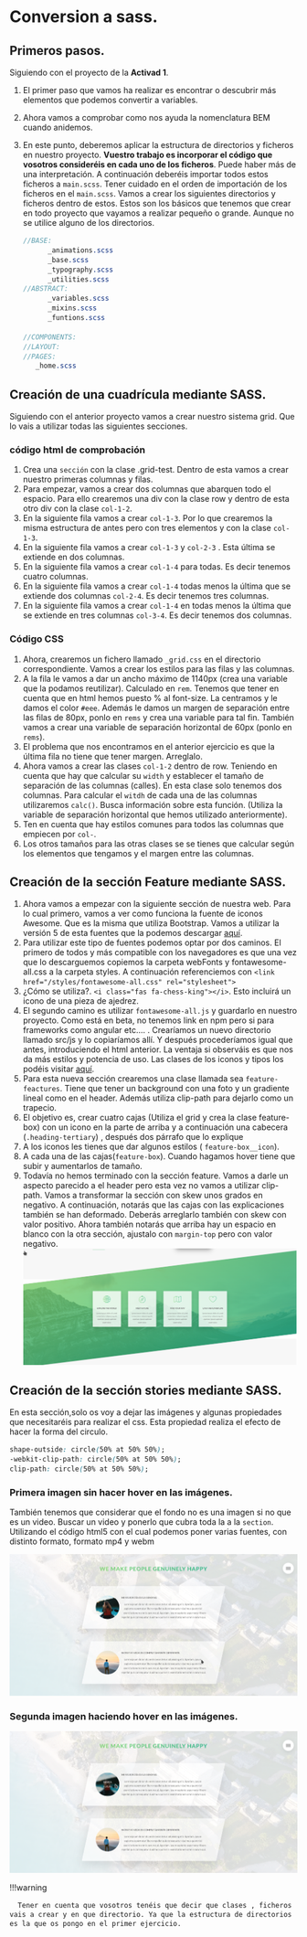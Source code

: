 # Conversion a sass.

## Primeros pasos.

Siguiendo con el proyecto de la **Activad 1**.

1. El primer paso que vamos ha realizar es encontrar o descubrir más elementos que podemos convertir a variables.
2. Ahora vamos a comprobar como nos ayuda la nomenclatura BEM cuando anidemos.
3. En este punto, deberemos aplicar la estructura de directorios y ficheros en nuestro proyecto. **Vuestro trabajo es incorporar el código que vosotros consideréis en cada uno de los ficheros**. Puede haber más de una interpretación.
   A continuación deberéis importar todos estos ficheros a `main.scss`. Tener cuidado en el orden de importación de los ficheros en el `main.scss`. Vamos a crear los siguientes directorios y ficheros dentro de estos. Estos son los básicos que tenemos que crear en todo proyecto que vayamos a realizar pequeño o grande. Aunque no se utilice alguno de los directorios.

   ```scss
   //BASE:
         _animations.scss
         _base.scss
         _typography.scss
         _utilities.scss
   //ABSTRACT:
         _variables.scss
         _mixins.scss
         _funtions.scss

   //COMPONENTS:
   //LAYOUT:
   //PAGES:
      _home.scss

   ```

## Creación de una cuadrícula mediante SASS.

Siguiendo con el anterior proyecto vamos a crear nuestro sistema grid. Que lo vais a utilizar todas las siguientes secciones.

### código html de comprobación

1. Crea una `sección` con la clase .grid-test. Dentro de esta vamos a crear nuestro primeras columnas y filas.
2. Para empezar, vamos a crear dos columnas que abarquen todo el espacio. Para ello crearemos una div con la clase row y dentro de esta otro div con la clase `col-1-2`.
3. En la siguiente fila vamos a crear `col-1-3`. Por lo que crearemos la misma estructura de antes pero con tres elementos y con la clase `col-1-3`.
4. En la siguiente fila vamos a crear `col-1-3` y `col-2-3` . Esta última se extiende en dos columnas.
5. En la siguiente fila vamos a crear `col-1-4` para todas. Es decir tenemos cuatro columnas.
6. En la siguiente fila vamos a crear `col-1-4` todas menos la última que se extiende dos columnas `col-2-4`. Es decir tenemos tres columnas.
7. En la siguiente fila vamos a crear `col-1-4` en todas menos la última que se extiende en tres columnas `col-3-4`. Es decir tenemos dos columnas.

### Código CSS

1. Ahora, crearemos un fichero llamado `_grid.css` en el directorio correspondiente. Vamos a crear los estilos para las filas y las columnas.
2. A la fila le vamos a dar un ancho máximo de 1140px (crea una variable que la podamos reutilizar). Calculado en `rem`. Tenemos que tener en cuenta que en html hemos puesto % al font-size. La centramos y le damos el color `#eee`. Además le damos un margen de separación entre las filas de 80px, ponlo en `rems` y crea una variable para tal fin. También vamos a crear una variable de separación horizontal de 60px (ponlo en `rems`).
3. El problema que nos encontramos en el anterior ejercicio es que la última fila no tiene que tener margen. Arreglalo.
4. Ahora vamos a crear las clases `col-1-2` dentro de row. Teniendo en cuenta que hay que calcular su `width` y establecer el tamaño de separación de las columnas (calles). En esta clase solo tenemos dos columnas. Para calcular el `witdh` de cada una de las columnas utilizaremos `calc()`. Busca información sobre esta función. (Utiliza la variable de separación horizontal que hemos utilizado anteriormente).
5. Ten en cuenta que hay estilos comunes para todos las columnas que empiecen por `col-`.
6. Los otros tamaños para las otras clases se se tienes que calcular según los elementos que tengamos y el margen entre las columnas.

## Creación de la sección Feature mediante SASS.

1. Ahora vamos a empezar con la siguiente sección de nuestra web. Para lo cual primero, vamos a ver como funciona la fuente de iconos Awesome. Que es la misma que utiliza Bootstrap. Vamos a utilizar la versión 5 de esta fuentes que la podemos descargar [aquí](https://fontawesome.com/?utm_source=font_awesome_homepage&utm_medium=display&utm_campaign=fa5_released&utm_content=banner).
2. Para utilizar este tipo de fuentes podemos optar por dos caminos. El primero de todos y más compatible con los navegadores es que una vez que lo descarguemos copiemos la carpeta webFonts y fontawesome-all.css a la carpeta styles. A continuación referenciemos con `<link href="/styles/fontawesome-all.css" rel="stylesheet">`
3. ¿Cómo se utiliza?. `<i class="fas fa-chess-king"></i>`. Esto incluirá un icono de una pieza de ajedrez.
4. El segundo camino es utilizar `fontawesome-all.js` y guardarlo en nuestro proyecto. Como está en beta, no tenemos link en npm
   pero si para frameworks como angular etc.... . Crearíamos un nuevo directorio llamado src/js y lo copiaríamos allí. Y después
   procederíamos igual que antes, introduciendo el html anterior. La ventaja si observáis es que nos da más estilos y potencia de uso.
   Las clases de los iconos y tipos los podéis visitar [aquí](https://fontawesome.com/icons?d=gallery).
5. Para esta nueva sección crearemos una clase llamada sea `feature-feactures`. Tiene que tener un background con una foto y un gradiente lineal como en el header. Además utiliza clip-path para dejarlo como un trapecio.
6. El objetivo es, crear cuatro cajas (Utiliza el grid y crea la clase feature-box) con un icono en la parte de arriba y a continuación una cabecera (`.heading-tertiary`) , después dos párrafo que lo explique
7. A los iconos les tienes que dar algunos estilos ( `feature-box__icon`).
8. A cada una de las cajas(`feature-box`). Cuando hagamos hover tiene que subir y aumentarlos de tamaño.
9. Todavía no hemos terminado con la sección feature. Vamos a darle un aspecto parecido a el header pero esta vez no vamos a utilizar clip-path. Vamos a transformar la sección con skew unos grados en negativo. A continuación, notarás que las cajas con las explicaciones también se han deformado. Deberás arreglarlo también con skew con valor positivo. Ahora también notarás que arriba hay un espacio en blanco con la otra sección, ajustalo con `margin-top` pero con valor negativo.
   ![Section Feactures](img/SectionFeatures.png)

## Creación de la sección stories mediante SASS.

En esta sección,solo os voy a dejar las imágenes y algunas propiedades que necesitaréis para realizar el css.
Esta propiedad realiza el efecto de hacer la forma del circulo.

```css
shape-outside: circle(50% at 50% 50%);
-webkit-clip-path: circle(50% at 50% 50%);
clip-path: circle(50% at 50% 50%);
```

### Primera imagen sin hacer hover en las imágenes.

También tenemos que considerar que el fondo no es una imagen si no que es un video. Buscar un video y ponerlo que cubra toda la a la `section`. Utilizando el código html5 con el cual podemos poner varias fuentes, con distinto formato, formato mp4 y webm

![sectionStories1](img/sectionStories1.png)

### Segunda imagen haciendo hover en las imágenes.

![sectionStories2](<img/sectionstories2(hover).png>)

!!!warning

      Tener en cuenta que vosotros tenéis que decir que clases , ficheros vais a crear y en que directorio. Ya que la estructura de directorios es la que os pongo en el primer ejercicio.

